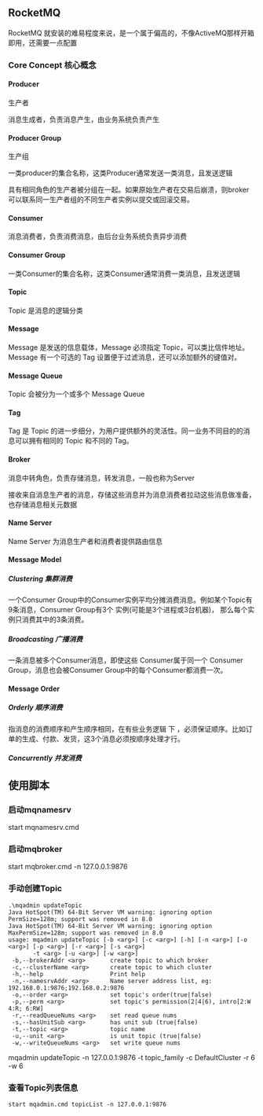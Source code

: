 
## RocketMQ

RocketMQ 就安装的难易程度来说，是一个属于偏高的，不像ActiveMQ那样开箱即用，还需要一点配置

### Core Concept 核心概念

#### Producer
生产者

消息生成者，负责消息产生，由业务系统负责产生

#### Producer Group
生产组

一类producer的集合名称，这类Producer通常发送一类消息，且发送逻辑

具有相同角色的生产者被分组在一起。如果原始生产者在交易后崩溃，则broker 可以联系同一生产者组的不同生产者实例以提交或回滚交易。
#### Consumer
消息消费者，负责消费消息，由后台业务系统负责异步消费

#### Consumer Group
一类Consumer的集合名称，这类Consumer通常消费一类消息，且发送逻辑

#### Topic
Topic 是消息的逻辑分类

#### Message
Message 是发送的信息载体，Message 必须指定 Topic，可以类比信件地址。Message 有一个可选的 Tag 设置便于过滤消息，还可以添加额外的键值对。


#### Message Queue
Topic 会被分为一个或多个 Message Queue

#### Tag
Tag 是 Topic 的进一步细分，为用户提供额外的灵活性。同一业务不同目的的消息可以拥有相同的 Topic 和不同的 Tag。

#### Broker
消息中转角色，负责存储消息，转发消息，一般也称为Server

接收来自消息生产者的消息，存储这些消息并为消息消费者拉动这些消息做准备，也存储消息相关元数据
#### Name Server
Name Server 为消息生产者和消费者提供路由信息

#### Message Model
##### Clustering 集群消费
一个Consumer Group中的Consumer实例平均分摊消费消息。例如某个Topic有9条消息，Consumer Group有3个 实例(可能是3个进程或3台机器)，
那么每个实例只消费其中的3条消费。
##### Broadcasting 广播消费
一条消息被多个Consumer消息，即使这些 Consumer属于同一个 Consumer Group，消息也会被Consumer Group中的每个Consumer都消费一次。

#### Message Order
##### Orderly 顺序消费
指消息的消费顺序和产生顺序相同，在有些业务逻辑 下 ，必须保证顺序。比如订单的生成、付款、发货，这3个消息必须按顺序处理才行。
##### Concurrently 并发消费


## 使用脚本

### 启动mqnamesrv
start mqnamesrv.cmd 


### 启动mqbroker
start mqbroker.cmd -n 127.0.0.1:9876

### 手动创建Topic
```shell script
.\mqadmin updateTopic
Java HotSpot(TM) 64-Bit Server VM warning: ignoring option PermSize=128m; support was removed in 8.0
Java HotSpot(TM) 64-Bit Server VM warning: ignoring option MaxPermSize=128m; support was removed in 8.0
usage: mqadmin updateTopic [-b <arg>] [-c <arg>] [-h] [-n <arg>] [-o <arg>] [-p <arg>] [-r <arg>] [-s <arg>]
       -t <arg> [-u <arg>] [-w <arg>]
 -b,--brokerAddr <arg>       create topic to which broker
 -c,--clusterName <arg>      create topic to which cluster
 -h,--help                   Print help
 -n,--namesrvAddr <arg>      Name server address list, eg: 192.168.0.1:9876;192.168.0.2:9876
 -o,--order <arg>            set topic's order(true|false)
 -p,--perm <arg>             set topic's permission(2|4|6), intro[2:W 4:R; 6:RW]
 -r,--readQueueNums <arg>    set read queue nums
 -s,--hasUnitSub <arg>       has unit sub (true|false)
 -t,--topic <arg>            topic name
 -u,--unit <arg>             is unit topic (true|false)
 -w,--writeQueueNums <arg>   set write queue nums

```

mqadmin updateTopic -n 127.0.0.1:9876 -t topic_family -c DefaultCluster -r 6 -w 6

### 查看Topic列表信息
```shell script
start mqadmin.cmd topicList -n 127.0.0.1:9876
```